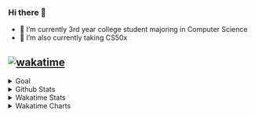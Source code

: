 ### Hi there 👋

- 🌱 I’m currently 3rd year college student majoring in Computer Science
- 🔭 I’m also currently taking CS50x

[![wakatime](https://wakatime.com/badge/user/cf082076-601c-4b54-a8e6-e4119034e4fd.svg)](https://wakatime.com/@cf082076-601c-4b54-a8e6-e4119034e4fd)
---

<details>
<summary>Goal</summary>

- [ ] CS50x
- [ ] CS50p
- [ ] 3 Major Projects

</details>

<details>
<summary>Github Stats</summary>
    <p>
        <img align="top" src="https://github-readme-stats.vercel.app/api?username=jhaimecando27&show_icons=true&theme=tokyonight">
        <img src="https://github-readme-stats.vercel.app/api/top-langs/?username=jhaimecando27&show_icons=true&theme=tokyonight">
    </p>
</details>

<details>
    <summary>Wakatime Stats</summary>
    <a href="https://wakatime.com/@jhaimecando">
        <img src="https://github-readme-stats.vercel.app/api/wakatime?username=@jhaimecando&show_icons=true&theme=tokyonight">
    </a>
</details>


<details>
    <summary>Wakatime Charts</summary>
    <p>
        <a href="https://wakatime.com/@jhaimecando">
          <img width="49%" height="auto" src="https://wakatime.com/share/@jhaimecando/4a7cdb62-d1b2-4521-b95f-69b562347253.svg" />
        </a>
        <a href="https://wakatime.com/@jhaimecando">
          <img width="49%" height="auto" src="https://wakatime.com/share/@jhaimecando/75cc0fc4-7eb5-4cc7-815d-37383ce6a193.svg" />
        </a>
    </p>
    <p>
        <a href="https://wakatime.com/@jhaimecando">
          <img width="49%" height="auto" src="https://wakatime.com/share/@jhaimecando/c576847c-bbb5-4677-a58d-35caa73836f1.svg" />
        </a>
        <a href="https://wakatime.com/@jhaimecando">
          <img width="49%" height="auto" src="https://wakatime.com/share/@jhaimecando/93fe976c-935b-462c-996c-62f5db649e62.svg" />
        </a>
    </p>
</details>


